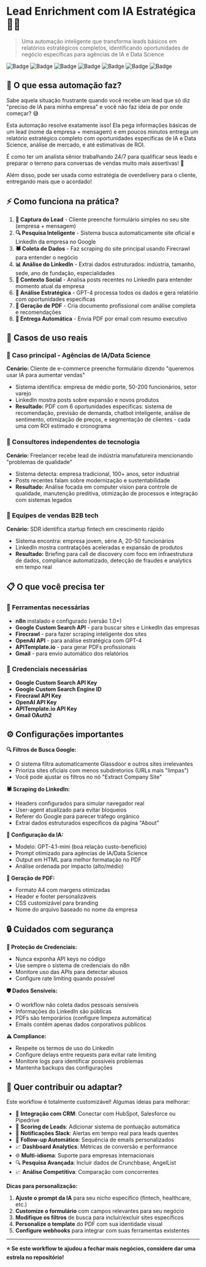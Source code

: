 # Lead Enrichment com IA Estratégica 🎯🤖

> Uma automação inteligente que transforma leads básicos em relatórios estratégicos completos, identificando oportunidades de negócio específicas para agências de IA e Data Science

![Badge](https://img.shields.io/badge/n8n-Automation-FF6D5A?style=flat-square&logo=n8n)
![Badge](https://img.shields.io/badge/OpenAI-GPT--4-412991?style=flat-square&logo=openai)
![Badge](https://img.shields.io/badge/Google-Search-4285F4?style=flat-square&logo=google)
![Badge](https://img.shields.io/badge/Firecrawl-Web_Scraping-FF6B35?style=flat-square)
![Badge](https://img.shields.io/badge/LinkedIn-Data_Extraction-0077B5?style=flat-square&logo=linkedin)
![Badge](https://img.shields.io/badge/Gmail-Email_Automation-EA4335?style=flat-square&logo=gmail)
![Badge](https://img.shields.io/badge/Status-Active-success?style=flat-square)

## 🎯 O que essa automação faz?

Sabe aquela situação frustrante quando você recebe um lead que só diz "preciso de IA para minha empresa" e você não faz ideia de por onde começar? 😅

Esta automação resolve exatamente isso! Ela pega informações básicas de um lead (nome da empresa + mensagem) e em poucos minutos entrega um relatório estratégico completo com oportunidades específicas de IA e Data Science, análise de mercado, e até estimativas de ROI.

É como ter um analista sênior trabalhando 24/7 para qualificar seus leads e preparar o terreno para conversas de vendas muito mais assertivas! 🚀

Além disso, pode ser usada como estratégia de overdelivery para o cliente, entregando mais que o acordado!

## ⚡ Como funciona na prática?

1. **📝 Captura do Lead** - Cliente preenche formulário simples no seu site (empresa + mensagem)
2. **🔍 Pesquisa Inteligente** - Sistema busca automaticamente site oficial e LinkedIn da empresa no Google
3. **🕷️ Coleta de Dados** - Faz scraping do site principal usando Firecrawl para entender o negócio
4. **📊 Análise do LinkedIn** - Extrai dados estruturados: indústria, tamanho, sede, ano de fundação, especialidades
5. **📱 Contexto Social** - Analisa posts recentes no LinkedIn para entender momento atual da empresa
6. **🧠 Análise Estratégica** - GPT-4 processa todos os dados e gera relatório com oportunidades específicas
7. **📄 Geração de PDF** - Cria documento profissional com análise completa e recomendações
8. **📧 Entrega Automática** - Envia PDF por email com resumo executivo

## 🎯 Casos de uso reais

### 🎯 Caso principal - Agências de IA/Data Science
**Cenário:** Cliente de e-commerce preenche formulário dizendo "queremos usar IA para aumentar vendas"
- Sistema identifica: empresa de médio porte, 50-200 funcionários, setor varejo
- LinkedIn mostra posts sobre expansão e novos produtos
- **Resultado:** PDF com 6 oportunidades específicas: sistema de recomendação, previsão de demanda, chatbot inteligente, análise de sentimento, otimização de preços, e segmentação de clientes - cada uma com ROI estimado e cronograma

### 🏢 Consultores independentes de tecnologia
**Cenário:** Freelancer recebe lead de indústria manufatureira mencionando "problemas de qualidade"
- Sistema detecta: empresa tradicional, 100+ anos, setor industrial
- Posts recentes falam sobre modernização e sustentabilidade
- **Resultado:** Análise focada em computer vision para controle de qualidade, manutenção preditiva, otimização de processos e integração com sistemas legados

### 💼 Equipes de vendas B2B tech
**Cenário:** SDR identifica startup fintech em crescimento rápido
- Sistema encontra: empresa jovem, série A, 20-50 funcionários
- LinkedIn mostra contratações aceleradas e expansão de produtos
- **Resultado:** Briefing para call de discovery com foco em infraestrutura de dados, compliance automatizado, detecção de fraudes e analytics em tempo real

## 📋 O que você precisa ter

### 🔧 Ferramentas necessárias
- **n8n** instalado e configurado (versão 1.0+)
- **Google Custom Search API** - para buscar sites e LinkedIn das empresas
- **Firecrawl** - para fazer scraping inteligente dos sites
- **OpenAI API** - para análise estratégica com GPT-4
- **APITemplate.io** - para gerar PDFs profissionais
- **Gmail** - para envio automático dos relatórios

### 🔑 Credenciais necessárias
- **Google Custom Search API Key**
- **Google Custom Search Engine ID**
- **Firecrawl API Key**
- **OpenAI API Key**
- **APITemplate.io API Key**
- **Gmail OAuth2**

## ⚙️ Configurações importantes

**🔍 Filtros de Busca Google:**
- O sistema filtra automaticamente Glassdoor e outros sites irrelevantes
- Prioriza sites oficiais com menos subdiretorios (URLs mais "limpas")
- Você pode ajustar os filtros no nó "Extract Company Site"

**🕷️ Scraping do LinkedIn:**
- Headers configurados para simular navegador real
- User-agent atualizado para evitar bloqueios
- Referer do Google para parecer tráfego orgânico
- Extrai dados estruturados específicos da página "About"

**🤖 Configuração da IA:**
- Modelo: GPT-4.1-mini (boa relação custo-benefício)
- Prompt otimizado para agências de IA/Data Science
- Output em HTML para melhor formatação no PDF
- Análise ordenada por impacto (alto/médio)

**📄 Geração de PDF:**
- Formato A4 com margens otimizadas
- Header e footer personalizáveis
- CSS customizável para branding
- Nome do arquivo baseado no nome da empresa

## 🔒 Cuidados com segurança

**🔐 Proteção de Credenciais:**
- Nunca exponha API keys no código
- Use sempre o sistema de credenciais do n8n
- Monitore uso das APIs para detectar abusos
- Configure rate limiting quando possível

**🛡️ Dados Sensíveis:**
- O workflow não coleta dados pessoais sensíveis
- Informações do LinkedIn são públicas
- PDFs são temporários (configure limpeza automática)
- Emails contêm apenas dados corporativos públicos

**⚠️ Compliance:**
- Respeite os termos de uso do LinkedIn
- Configure delays entre requests para evitar rate limiting
- Monitore logs para identificar possíveis problemas
- Mantenha backups das configurações

## 🤝 Quer contribuir ou adaptar?

Este workflow é totalmente customizável! Algumas ideias para melhorar:

- 🔄 **Integração com CRM**: Conectar com HubSpot, Salesforce ou Pipedrive
- 🎯 **Scoring de Leads**: Adicionar sistema de pontuação automática
- 📱 **Notificações Slack**: Alertas em tempo real para leads quentes
- 🤖 **Follow-up Automático**: Sequência de emails personalizados
- 📈 **Dashboard Analytics**: Métricas de conversão e performance
- 🌐 **Multi-idioma**: Suporte para empresas internacionais
- 🔍 **Pesquisa Avançada**: Incluir dados de Crunchbase, AngelList
- 📈 **Análise Competitiva**: Comparação com concorrentes

**Dicas para personalização:**
1. **Ajuste o prompt da IA** para seu nicho específico (fintech, healthcare, etc.)
2. **Customize o formulário** com campos relevantes para seu negócio
3. **Modifique os filtros** de busca para incluir/excluir sites específicos
4. **Personalize o template** do PDF com sua identidade visual
5. **Configure webhooks** para integrar com suas ferramentas existentes

---

**⭐ Se este workflow te ajudou a fechar mais negócios, considere dar uma estrela no repositório!**
